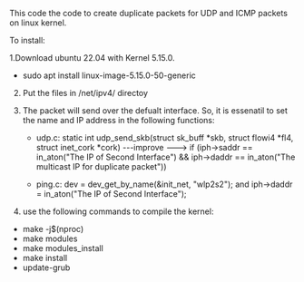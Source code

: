 This code the code to create duplicate packets for UDP and ICMP packets on linux kernel.

To install:

1.Download ubuntu 22.04 with Kernel 5.15.0. 

   - sudo apt install linux-image-5.15.0-50-generic

2. Put the files in /net/ipv4/ directoy
3. The packet will send over the defualt interface. So, it is essenatil to set the name and IP address in the following functions:
   - udp.c: static int udp_send_skb(struct sk_buff *skb, struct flowi4 *fl4, struct inet_cork *cork) ---improve ---> if (iph->saddr == in_aton("The IP of Second Interface") &&  iph->daddr == in_aton("The multicast IP for duplicate packet")) 

   - ping.c: dev = dev_get_by_name(&init_net, "wlp2s2"); and  iph->daddr = in_aton("The IP of Second Interface");
   
5. use the following commands to compile the kernel:
   
  * make -j$(nproc)
  * make modules
  * make modules_install
  * make install
  * update-grub




